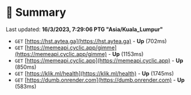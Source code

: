 # 📖 Summary
Last updated: **16/3/2023, 7:29:06 PTG "Asia/Kuala_Lumpur"**

- `GET` [https://hst.aytea.ga](https://hst.aytea.ga) - **Up** (702ms)
- `GET` [https://memeapi.cyclic.app/gimme](https://memeapi.cyclic.app/gimme) - **Up** (1153ms)
- `GET` [https://memeapi.cyclic.app](https://memeapi.cyclic.app) - **Up** (850ms)
- `GET` [https://klik.ml/health](https://klik.ml/health) - **Up** (1745ms)
- `GET` [https://dumb.onrender.com](https://dumb.onrender.com) - **Up** (583ms)
